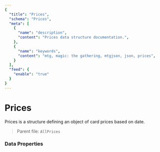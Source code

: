 ```yaml
---
{
  "title": "Prices",
  "schema": "Prices",
  "meta": [
    {
      "name": "description",
      "content": "Prices data structure documentation.",
    },
    {
      "name": "keywords",
      "content": "mtg, magic: the gathering, mtgjson, json, prices",
    }
  ],
  "feed": {
    "enable": "true"
  }
}
---
```


# Prices

Prices is a structure defining an object of card prices based on date.

> Parent file: `AllPrices`

### Data Properties

<Documentation/>
